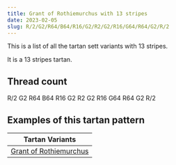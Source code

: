 ```yaml
---
title: Grant of Rothiemurchus with 13 stripes
date: 2023-02-05
slug: R/2/G2/R64/B64/R16/G2/R2/G2/R16/G64/R64/G2/R/2
---
```

This is a list of all the tartan sett variants with 13 stripes.

It is a 13 stripes tartan.


## Thread count
R/2 G2 R64 B64 R16 G2 R2 G2 R16 G64 R64 G2 R/2

## Examples of this tartan pattern

| Tartan Variants |
|---------------|
| [Grant of Rothiemurchus](/variants/r/2/g2/r64/b64/r16/g2/r2/g2/r16/g64/r64/g2/r/2-b304080-g008000-rc00000)||
